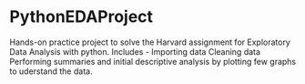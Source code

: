 # PythonEDAProject
Hands-on practice project to solve the Harvard assignment for Exploratory Data Analysis with python.
Includes - 
Importing data
Cleaning data
Performing summaries and initial descriptive analysis by plotting few graphs to uderstand the data.
